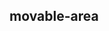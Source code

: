 ## movable-area

<!-- UTSCOMJSON.movable-area.description -->

<!-- UTSCOMJSON.movable-area.compatibility -->

<!-- UTSCOMJSON.movable-area.attribute -->

<!-- UTSCOMJSON.movable-area.event -->

<!-- UTSCOMJSON.movable-area.component_type -->

<!-- UTSCOMJSON.movable-area.children -->

<!-- UTSCOMJSON.movable-area.example -->

<!-- UTSCOMJSON.movable-area.reference -->

